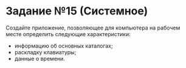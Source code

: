 # Задание №15 (Системное)
Создайте приложение, позволяющее для компьютера на рабочем месте определить следующие характеристики:
+	информацию об основных каталогах;
+	раскладку клавиатуры;
+	данные о времени.
